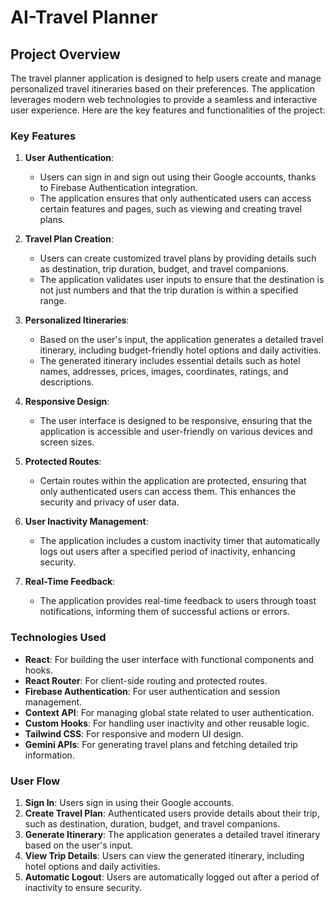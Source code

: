 # AI-Travel Planner

## Project Overview

The travel planner application is designed to help users create and manage personalized travel itineraries based on their preferences. The application leverages modern web technologies to provide a seamless and interactive user experience. Here are the key features and functionalities of the project:

### Key Features

1. **User Authentication**:

   - Users can sign in and sign out using their Google accounts, thanks to Firebase Authentication integration.
   - The application ensures that only authenticated users can access certain features and pages, such as viewing and creating travel plans.

2. **Travel Plan Creation**:

   - Users can create customized travel plans by providing details such as destination, trip duration, budget, and travel companions.
   - The application validates user inputs to ensure that the destination is not just numbers and that the trip duration is within a specified range.

3. **Personalized Itineraries**:

   - Based on the user's input, the application generates a detailed travel itinerary, including budget-friendly hotel options and daily activities.
   - The generated itinerary includes essential details such as hotel names, addresses, prices, images, coordinates, ratings, and descriptions.

4. **Responsive Design**:

   - The user interface is designed to be responsive, ensuring that the application is accessible and user-friendly on various devices and screen sizes.

5. **Protected Routes**:

   - Certain routes within the application are protected, ensuring that only authenticated users can access them. This enhances the security and privacy of user data.

6. **User Inactivity Management**:

   - The application includes a custom inactivity timer that automatically logs out users after a specified period of inactivity, enhancing security.

7. **Real-Time Feedback**:
   - The application provides real-time feedback to users through toast notifications, informing them of successful actions or errors.

### Technologies Used

- **React**: For building the user interface with functional components and hooks.
- **React Router**: For client-side routing and protected routes.
- **Firebase Authentication**: For user authentication and session management.
- **Context API**: For managing global state related to user authentication.
- **Custom Hooks**: For handling user inactivity and other reusable logic.
- **Tailwind CSS**: For responsive and modern UI design.
- **Gemini APIs**: For generating travel plans and fetching detailed trip information.

### User Flow

1. **Sign In**: Users sign in using their Google accounts.
2. **Create Travel Plan**: Authenticated users provide details about their trip, such as destination, duration, budget, and travel companions.
3. **Generate Itinerary**: The application generates a detailed travel itinerary based on the user's input.
4. **View Trip Details**: Users can view the generated itinerary, including hotel options and daily activities.
5. **Automatic Logout**: Users are automatically logged out after a period of inactivity to ensure security.
